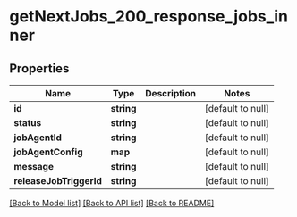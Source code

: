# getNextJobs_200_response_jobs_inner

## Properties
Name | Type | Description | Notes
------------ | ------------- | ------------- | -------------
**id** | **string** |  | [default to null]
**status** | **string** |  | [default to null]
**jobAgentId** | **string** |  | [default to null]
**jobAgentConfig** | **map** |  | [default to null]
**message** | **string** |  | [default to null]
**releaseJobTriggerId** | **string** |  | [default to null]

[[Back to Model list]](../README.md#documentation-for-models) [[Back to API list]](../README.md#documentation-for-api-endpoints) [[Back to README]](../README.md)


